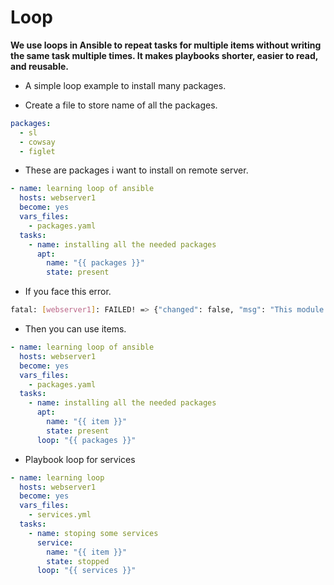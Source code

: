 # Loop

**We use loops in Ansible to repeat tasks for multiple items without writing the same task multiple times. It makes playbooks shorter, easier to read, and reusable.**

- A simple loop example to install many packages.

- Create a file to store name of all the packages.

```yaml
packages:
  - sl
  - cowsay
  - figlet
```

- These are packages i want to install on remote server.

```yaml
- name: learning loop of ansible
  hosts: webserver1
  become: yes
  vars_files:
    - packages.yaml
  tasks:
    - name: installing all the needed packages
      apt:
        name: "{{ packages }}"
        state: present
```

- If you face this error.

```bash
fatal: [webserver1]: FAILED! => {"changed": false, "msg": "This module does not currently support using glob patterns, found '[' in service name: ['package1', 'package2']"}
```

- Then you can use items.

```yaml
- name: learning loop of ansible
  hosts: webserver1
  become: yes
  vars_files:
    - packages.yaml
  tasks:
    - name: installing all the needed packages
      apt:
        name: "{{ item }}"
        state: present
      loop: "{{ packages }}"
```

- Playbook loop for services

```yaml
- name: learning loop
  hosts: webserver1
  become: yes
  vars_files:
    - services.yml
  tasks:
    - name: stoping some services
      service:
        name: "{{ item }}"
        state: stopped
      loop: "{{ services }}"
```